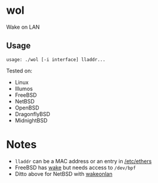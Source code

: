 # wol
Wake on LAN

## Usage

```
usage: ./wol [-i interface] lladdr...
```

Tested on:
- Linux
- Illumos
- FreeBSD
- NetBSD
- OpenBSD
- DragonflyBSD
- MidnightBSD

# Notes

- `lladdr` can be a MAC address or an entry in [/etc/ethers](https://linux.die.net/man/5/ethers)
- FreeBSD has [wake](https://man.freebsd.org/cgi/man.cgi?query=wake) but needs access to `/dev/bpf`
- Ditto above for NetBSD with [wakeonlan](https://man.netbsd.org/wakeonlan.8)
